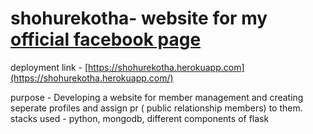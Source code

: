 # shohurekotha- website for my [official facebook page](https://www.facebook.com/shohurekotha20) 
deployment link - [https://shohurekotha.herokuapp.com](https://shohurekotha.herokuapp.com/)

purpose - Developing a website for member management and creating seperate profiles and assign pr ( public relationship members) to them. 
stacks used - python, mongodb, different components of flask
